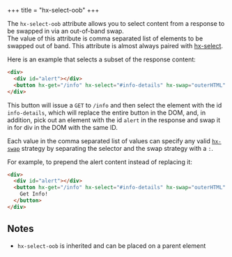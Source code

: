 +++
title = "hx-select-oob"
+++

The `hx-select-oob` attribute allows you to select content from a response to be swapped in via an out-of-band swap.  
The value of this attribute is comma separated list of elements to be swapped out of band. This attribute is almost
always paired with [hx-select](@/attributes/hx-select.md).

Here is an example that selects a subset of the response content:

```html
<div>
  <div id="alert"></div>
  <button hx-get="/info" hx-select="#info-details" hx-swap="outerHTML" hx-select-oob="#alert">Get Info!</button>
</div>
```

This button will issue a `GET` to `/info` and then select the element with the id `info-details`, which will replace the
entire button in the DOM, and, in addition, pick out an element with the id `alert` in the response and swap it in for
div in the DOM with the same ID.

Each value in the comma separated list of values can specify any valid [`hx-swap`](@/attributes/hx-swap.md) strategy by
separating the selector and the swap strategy with a `:`.

For example, to prepend the alert content instead of replacing it:

```html
<div>
  <div id="alert"></div>
  <button hx-get="/info" hx-select="#info-details" hx-swap="outerHTML" hx-select-oob="#alert:afterbegin">
    Get Info!
  </button>
</div>
```

## Notes

- `hx-select-oob` is inherited and can be placed on a parent element
